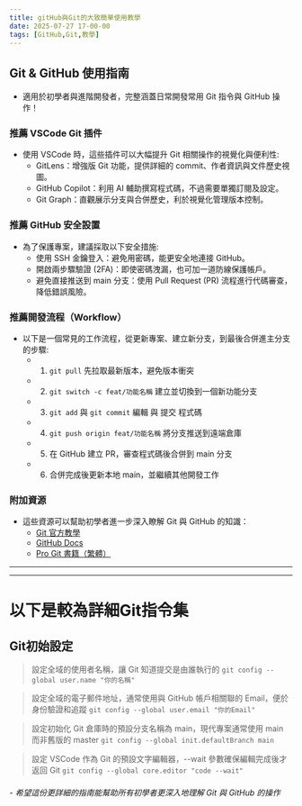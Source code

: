 ```yaml
---
title: gitHub與Git的大致簡單使用教學
date: 2025-07-27 17-00-00
tags: [GitHub,Git,教學]
---
```


## Git & GitHub 使用指南
- 適用於初學者與進階開發者，完整涵蓋日常開發常用 Git 指令與 GitHub 操作！

### 推薦 VSCode Git 插件
- 使用 VSCode 時，這些插件可以大幅提升 Git 相關操作的視覺化與便利性:
    - GitLens：增強版 Git 功能，提供詳細的 commit、作者資訊與文件歷史視圖。
    - GitHub Copilot：利用 AI 輔助撰寫程式碼，不過需要單獨訂閱及設定。
    - Git Graph：直觀展示分支與合併歷史，利於視覺化管理版本控制。

### 推薦 GitHub 安全設置
- 為了保護專案，建議採取以下安全措施:
    - 使用 SSH 金鑰登入：避免用密碼，能更安全地連接 GitHub。
    - 開啟兩步驟驗證 (2FA)：即使密碼洩漏，也可加一道防線保護帳戶。
    - 避免直接推送到 main 分支：使用 Pull Request (PR) 流程進行代碼審查，降低錯誤風險。

### 推薦開發流程（Workflow）
- 以下是一個常見的工作流程，從更新專案、建立新分支，到最後合併進主分支的步驟:
    - 1. `git pull`                     先拉取最新版本，避免版本衝突
    - 2. `git switch -c feat/功能名稱`   建立並切換到一個新功能分支
    - 3. `git add` 與 `git commit`      編輯 與 提交 程式碼
    - 4. `git push origin feat/功能名稱` 將分支推送到遠端倉庫
    - 5. 在 GitHub 建立 PR，審查程式碼後合併到 main 分支
    - 6. 合併完成後更新本地 main，並繼續其他開發工作

### 附加資源
- 這些資源可以幫助初學者進一步深入瞭解 Git 與 GitHub 的知識：
    - [Git 官方教學](<https://git-scm.com/doc>)
    - [GitHub Docs](<https://docs.github.com/>)
    - [Pro Git 書籍（繁體）](<https://git-scm.com/book/zh-tw/v2>)

---
---

# 以下是較為詳細Git指令集

## Git初始設定
> 設定全域的使用者名稱，讓 Git 知道提交是由誰執行的
>`git config --global user.name "你的名稱"`

> 設定全域的電子郵件地址，通常使用與 GitHub 帳戶相關聯的 Email，便於身份驗證和追蹤
>`git config --global user.email "你的Email"`

> 設定初始化 Git 倉庫時的預設分支名稱為 main，現代專案通常使用 main 而非舊版的 master
>`git config --global init.defaultBranch main`

> 設定 VSCode 作為 Git 的預設文字編輯器，--wait 參數確保編輯完成後才返回 Git
>`git config --global core.editor "code --wait"`

###### - 希望這份更詳細的指南能幫助所有初學者更深入地理解 Git 與 GitHub 的操作